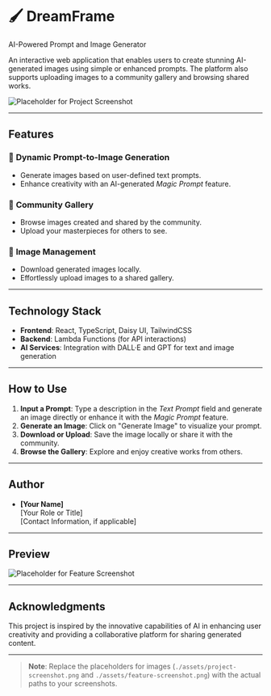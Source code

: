 
# 🖌️ DreamFrame
AI-Powered Prompt and Image Generator

An interactive web application that enables users to create stunning AI-generated images using simple or enhanced prompts. The platform also supports uploading images to a community gallery and browsing shared works.

![Placeholder for Project Screenshot](./assets/project-screenshot.png)

---

## Features

### 🎨 **Dynamic Prompt-to-Image Generation**
- Generate images based on user-defined text prompts.
- Enhance creativity with an AI-generated *Magic Prompt* feature.

### 🌟 **Community Gallery**
- Browse images created and shared by the community.
- Upload your masterpieces for others to see.

### 📂 **Image Management**
- Download generated images locally.
- Effortlessly upload images to a shared gallery.

---

## Technology Stack

- **Frontend**: React, TypeScript, Daisy UI, TailwindCSS
- **Backend**: Lambda Functions (for API interactions)
- **AI Services**: Integration with DALL·E and GPT for text and image generation

---

## How to Use

1. **Input a Prompt**: Type a description in the *Text Prompt* field and generate an image directly or enhance it with the *Magic Prompt* feature.
2. **Generate an Image**: Click on "Generate Image" to visualize your prompt.
3. **Download or Upload**: Save the image locally or share it with the community.
4. **Browse the Gallery**: Explore and enjoy creative works from others.

---

## Author

- **[Your Name]**  
  [Your Role or Title]  
  [Contact Information, if applicable]  

---

## Preview

![Placeholder for Feature Screenshot](./assets/feature-screenshot.png)

---

## Acknowledgments

This project is inspired by the innovative capabilities of AI in enhancing user creativity and providing a collaborative platform for sharing generated content.

---

> **Note**: Replace the placeholders for images (`./assets/project-screenshot.png` and `./assets/feature-screenshot.png`) with the actual paths to your screenshots.
